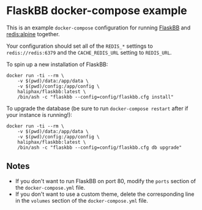 # FlaskBB docker-compose example

This is an example `docker-compose` configuration for running
[FlaskBB](https://github.com/sh4nks/flaskbb/) and
[redis:alpine](https://hub.docker.com/r/library/redis/tags/alpine/) together.

Your configuration should set all of the `REDIS_*` settings to
`redis://redis:6379` and the `CACHE_REDIS_URL` setting to `REDIS_URL`.

To spin up a new installation of FlaskBB:

````
docker run -ti --rm \
	-v $(pwd)/data:/app/data \
	-v $(pwd)/config:/app/config \
	haliphax/flaskbb:latest \
	/bin/ash -c "flaskbb --config=config/flaskbb.cfg install"
````

To upgrade the database (be sure to run `docker-compose restart` after if your instance is running!):

````
docker run -ti --rm \
	-v $(pwd)/data:/app/data \
	-v $(pwd)/config:/app/config \
	haliphax/flaskbb:latest \
	/bin/ash -c "flaskbb --config=config/flaskbb.cfg db upgrade"
````

## Notes

- If you don't want to run FlaskBB on port 80, modify the `ports`
section of the `docker-compose.yml` file.
- If you don't want to use a custom theme, delete the corresponding line
in the `volumes` section of the `docker-compose.yml` file.
